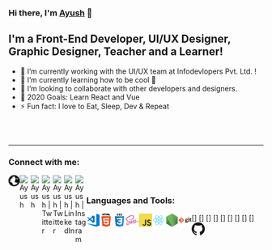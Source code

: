 ### Hi there, I'm [Ayush][website] 👋

## I'm a Front-End Developer, UI/UX Designer, Graphic Designer, Teacher and a Learner!

-   🔭 I’m currently working with the UI/UX team at Infodevlopers Pvt. Ltd. !
-   🌱 I’m currently learning how to be cool 🤣
-   👯 I’m looking to collaborate with other developers and designers.
-   🥅 2020 Goals: Learn React and Vue
-   ⚡ Fun fact: I love to Eat, Sleep, Dev & Repeat

<br />
<br />

---

### Connect with me:

[<img align="left" alt="ayushdongol.com.np" width="22px" src="https://raw.githubusercontent.com/iconic/open-iconic/master/svg/globe.svg" />][website]
[<img align="left" alt="Ayush" width="22px" src="https://cdn.jsdelivr.net/npm/simple-icons@3.9.0/icons/behance.svg" />][behance]
[<img align="left" alt="Ayush" width="22px" src="https://cdn.jsdelivr.net/npm/simple-icons@3.9.0/icons/dribbble.svg" />][dribble]
[<img align="left" alt="Ayush | Twitter" width="22px" src="https://cdn.jsdelivr.net/npm/simple-icons@v3/icons/twitter.svg" />][twitter]
[<img align="left" alt="Ayush | Twitter" width="22px" src="https://cdn.jsdelivr.net/npm/simple-icons@3.9.0/icons/facebook.svg" />][facebook]
[<img align="left" alt="Ayush | LinkedIn" width="22px" src="https://cdn.jsdelivr.net/npm/simple-icons@v3/icons/linkedin.svg" />][linkedin]
[<img align="left" alt="Ayush | Instagram" width="22px" src="https://cdn.jsdelivr.net/npm/simple-icons@v3/icons/instagram.svg" />][instagram]

<br />

### Languages and Tools:

[<img align="left" alt="Visual Studio Code" width="26px" src="https://raw.githubusercontent.com/github/explore/80688e429a7d4ef2fca1e82350fe8e3517d3494d/topics/visual-studio-code/visual-studio-code.png" />]
[<img align="left" alt="HTML5" width="26px" src="https://raw.githubusercontent.com/github/explore/80688e429a7d4ef2fca1e82350fe8e3517d3494d/topics/html/html.png" />]
[<img align="left" alt="CSS3" width="26px" src="https://raw.githubusercontent.com/github/explore/80688e429a7d4ef2fca1e82350fe8e3517d3494d/topics/css/css.png" />]
[<img align="left" alt="Sass" width="26px" src="https://raw.githubusercontent.com/github/explore/80688e429a7d4ef2fca1e82350fe8e3517d3494d/topics/sass/sass.png" />]
[<img align="left" alt="JavaScript" width="26px" src="https://raw.githubusercontent.com/github/explore/80688e429a7d4ef2fca1e82350fe8e3517d3494d/topics/javascript/javascript.png" />]
[<img align="left" alt="React" width="26px" src="https://raw.githubusercontent.com/github/explore/80688e429a7d4ef2fca1e82350fe8e3517d3494d/topics/react/react.png" />]
[<img align="left" alt="Node.js" width="26px" src="https://raw.githubusercontent.com/github/explore/80688e429a7d4ef2fca1e82350fe8e3517d3494d/topics/nodejs/nodejs.png" />]
[<img align="left" alt="Git" width="26px" src="https://raw.githubusercontent.com/github/explore/80688e429a7d4ef2fca1e82350fe8e3517d3494d/topics/git/git.png" />]
[<img align="left" alt="GitHub" width="26px" src="https://raw.githubusercontent.com/github/explore/78df643247d429f6cc873026c0622819ad797942/topics/github/github.png" />]

<br />
<br />

[website]: http://ayushdongol.com.np/
[facebook]: https://www.facebook.com/ayush.dangol.58/
[twitter]: https://twitter.com/AyushDangol4
[instagram]: https://www.instagram.com/portgas_d_ayush/
[linkedin]: https://www.linkedin.com/in/ayush-dangol-39571218a/
[behance]: https://www.behance.net/ayushdangol
[dribble]: https://dribbble.com/AyushDangol
